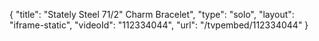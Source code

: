 {
    "title": "Stately Steel 71\/2\" Charm Bracelet",
    "type": "solo",
    "layout": "iframe-static",
    "videoId": "112334044",
    "url": "\/tvpembed\/112334044"
}